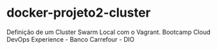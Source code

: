 # docker-projeto2-cluster
Definição de um Cluster Swarm Local com o Vagrant. Bootcamp Cloud DevOps Experience - Banco Carrefour - DIO
